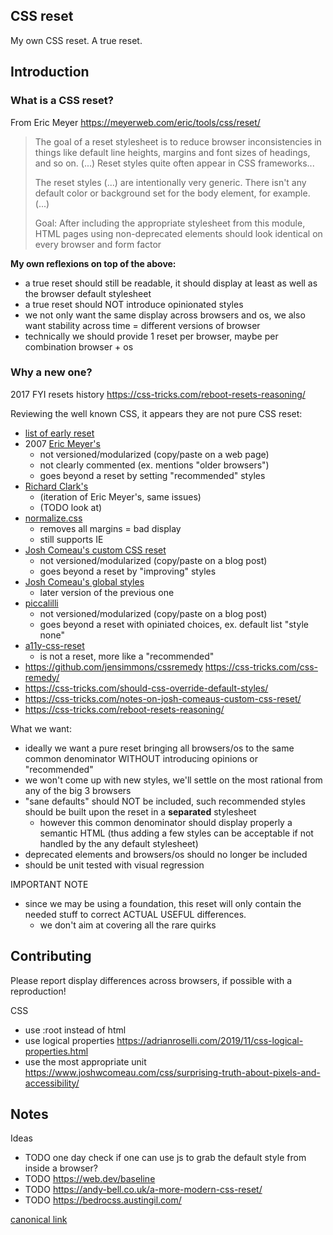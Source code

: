 ## CSS reset

My own CSS reset. A true reset.

## Introduction

### What is a CSS reset?

From Eric Meyer https://meyerweb.com/eric/tools/css/reset/
> The goal of a reset stylesheet is to reduce browser inconsistencies in things like default line heights, margins and font sizes of headings, and so on.
> (...) Reset styles quite often appear in CSS frameworks...
>
> The reset styles (...) are intentionally very generic. There isn't any default color or background set for the body element, for example. (...)
>
> Goal: After including the appropriate stylesheet from this module,
> HTML pages using non-deprecated elements should look identical on every browser and form factor

**My own reflexions on top of the above:**
* a true reset should still be readable, it should display at least as well as the browser default stylesheet
* a true reset should NOT introduce opinionated styles
* we not only want the same display across browsers and os, we also want stability across time = different versions of browser
* technically we should provide 1 reset per browser, maybe per combination browser + os

### Why a new one?
2017 FYI resets history https://css-tricks.com/reboot-resets-reasoning/

Reviewing the well known CSS, it appears they are not pure CSS reset:
* [list of early reset](https://perishablepress.com/a-killer-collection-of-global-css-reset-styles/)
* 2007 [Eric Meyer's](https://meyerweb.com/eric/tools/css/reset/)
  * not versioned/modularized (copy/paste on a web page)
  * not clearly commented (ex. mentions "older browsers")
  * goes beyond a reset by setting "recommended" styles
* [Richard Clark's](http://html5doctor.com/html-5-reset-stylesheet/)
  * (iteration of Eric Meyer's, same issues)
  * (TODO look at)
* [normalize.css](https://github.com/necolas/normalize.css/)
  * removes all margins = bad display
  * still supports IE
* [Josh Comeau's custom CSS reset](https://www.joshwcomeau.com/css/custom-css-reset/)
  * not versioned/modularized (copy/paste on a blog post)
  * goes beyond a reset by "improving" styles
* [Josh Comeau's global styles](https://courses.joshwcomeau.com/css-for-js/treasure-trove/010-global-styles)
  * later version of the previous one
* [piccalilli](https://piccalil.li/blog/a-modern-css-reset/)
  * not versioned/modularized (copy/paste on a blog post)
  * goes beyond a reset with opiniated choices, ex. default list "style none"
* [a11y-css-reset](https://github.com/mike-engel/a11y-css-reset)
  * is not a reset, more like a "recommended"
* https://github.com/jensimmons/cssremedy https://css-tricks.com/css-remedy/
* https://css-tricks.com/should-css-override-default-styles/
* https://css-tricks.com/notes-on-josh-comeaus-custom-css-reset/
* https://css-tricks.com/reboot-resets-reasoning/

What we want:
* ideally we want a pure reset bringing all browsers/os to the same common denominator
  WITHOUT introducing opinions or "recommended"
* we won't come up with new styles, we'll settle on the most rational from any of the big 3 browsers
* "sane defaults" should NOT be included, such recommended styles should be built upon the reset in a **separated** stylesheet
  * however this common denominator should display properly a semantic HTML (thus adding a few styles can be acceptable if not handled by the any default stylesheet)
* deprecated elements and browsers/os should no longer be included
* should be unit tested with visual regression

IMPORTANT NOTE
* since we may be using a foundation, this reset will only contain the needed stuff to correct ACTUAL USEFUL differences.
  * we don't aim at covering all the rare quirks

## Contributing

Please report display differences across browsers, if possible with a reproduction!

CSS
* use :root instead of html
* use logical properties https://adrianroselli.com/2019/11/css-logical-properties.html
* use the most appropriate unit https://www.joshwcomeau.com/css/surprising-truth-about-pixels-and-accessibility/

## Notes

Ideas
* TODO one day check if one can use js to grab the default style from inside a browser?
* TODO https://web.dev/baseline
* TODO https://andy-bell.co.uk/a-more-modern-css-reset/
* TODO https://bedrocss.austingil.com/


[canonical link](https://github.com/Offirmo/offirmo-monorepo--2022/tree/main/stack--2022/3-advanced--browser/css--reset#readme)
